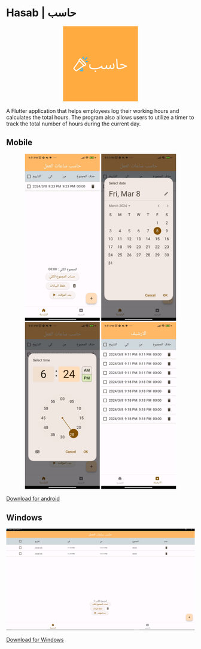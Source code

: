 # Hasab | حاسب

<div align='center' > 
<img src='assets/icon.png' width='200px' />
</div>

A Flutter application that helps employees log their working hours and calculates the total hours. The program also allows users to utilize a timer to track the total number of hours during the current day.

## Mobile

<div align='center' > 
<img width='200px' src='assets/screenshots/WhatsApp Image 2024-03-08 at 22.45.37_550bd668.jpg'/>
<img width='200px' src='assets/screenshots/WhatsApp Image 2024-03-08 at 22.45.36_f294c3e5.jpg'/>
<img width='200px' src='assets/screenshots/WhatsApp Image 2024-03-08 at 22.45.36_51a24d03.jpg'/>
<img width='200px' src='assets/screenshots//WhatsApp Image 2024-03-08 at 22.45.35_7df611be.jpg'/>
</div>

<a href='output/hasab-android.apk'>Download for android</a>


## Windows

<div align='center' > 
<img  src='assets/screenshots/windows.png'/>

</div>

<a href='output/hasab-windows.rar' >Download for Windows</a>
